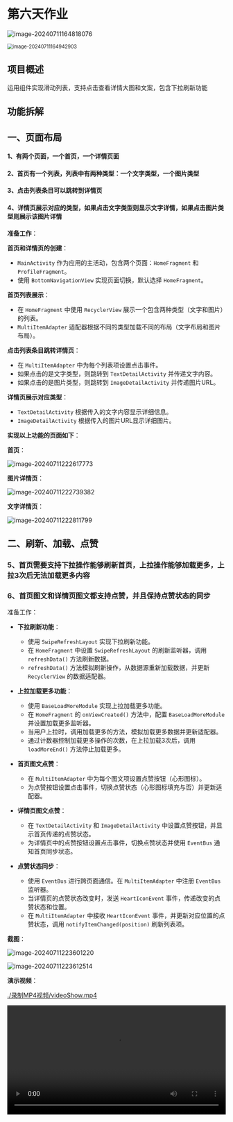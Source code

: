 # 第六天作业

![image-20240711164818076](https://cdn.jsdelivr.net/gh/kennems/blog-image/image-20240711164818076.png)

<img src="https://cdn.jsdelivr.net/gh/kennems/blog-image/image-20240711164942903.png" alt="image-20240711164942903" style="zoom: 80%;" />

## 项目概述

运用组件实现滑动列表，支持点击查看详情大图和文案，包含下拉刷新功能

## 功能拆解

## 一、页面布局

#### 1、有两个页面，一个首页，一个详情页面

#### 2、首页有一个列表，列表中有两种类型：一个文字类型，一个图片类型

#### 3、点击列表条目可以跳转到详情页

#### 4、详情页展示对应的类型，如果点击文字类型则显示文字详情，如果点击图片类型则展示该图片详情

**准备工作**：

**首页和详情页的创建**：

- `MainActivity` 作为应用的主活动，包含两个页面：`HomeFragment` 和 `ProfileFragment`。
- 使用 `BottomNavigationView` 实现页面切换，默认选择 `HomeFragment`。

**首页列表展示**：

- 在 `HomeFragment` 中使用 `RecyclerView` 展示一个包含两种类型（文字和图片）的列表。
- `MultiItemAdapter` 适配器根据不同的类型加载不同的布局（文字布局和图片布局）。

**点击列表条目跳转详情页**：

- 在 `MultiItemAdapter` 中为每个列表项设置点击事件。
- 如果点击的是文字类型，则跳转到 `TextDetailActivity` 并传递文字内容。
- 如果点击的是图片类型，则跳转到 `ImageDetailActivity` 并传递图片URL。

**详情页展示对应类型**：

- `TextDetailActivity` 根据传入的文字内容显示详细信息。
- `ImageDetailActivity` 根据传入的图片URL显示详细图片。

**实现以上功能的页面如下**：

**首页**：

![image-20240711222617773](https://cdn.jsdelivr.net/gh/kennems/blog-image/image-20240711222617773.png)

**图片详情页**：

![image-20240711222739382](https://cdn.jsdelivr.net/gh/kennems/blog-image/image-20240711222739382.png)



**文字详情页**：

![image-20240711222811799](https://cdn.jsdelivr.net/gh/kennems/blog-image/image-20240711222811799.png)



## 二、刷新、加载、点赞

### 5、首页需要支持下拉操作能够刷新首页，上拉操作能够加载更多，上拉3次后无法加载更多内容

### 6、首页图文和详情页图文都支持点赞，并且保持点赞状态的同步

准备工作：

- **下拉刷新功能**：
  - 使用 `SwipeRefreshLayout` 实现下拉刷新功能。
  - 在 `HomeFragment` 中设置 `SwipeRefreshLayout` 的刷新监听器，调用 `refreshData()` 方法刷新数据。
  - `refreshData()` 方法模拟刷新操作，从数据源重新加载数据，并更新 `RecyclerView` 的数据适配器。
- **上拉加载更多功能**：
  - 使用 `BaseLoadMoreModule` 实现上拉加载更多功能。
  - 在 `HomeFragment` 的 `onViewCreated()` 方法中，配置 `BaseLoadMoreModule` 并设置加载更多监听器。
  - 当用户上拉时，调用加载更多的方法，模拟加载更多数据并更新适配器。
  - 通过计数器控制加载更多操作的次数，在上拉加载3次后，调用 `loadMoreEnd()` 方法停止加载更多。

- **首页图文点赞**：
  - 在 `MultiItemAdapter` 中为每个图文项设置点赞按钮（心形图标）。
  - 为点赞按钮设置点击事件，切换点赞状态（心形图标填充与否）并更新适配器。
- **详情页图文点赞**：
  - 在 `TextDetailActivity` 和 `ImageDetailActivity` 中设置点赞按钮，并显示首页传递的点赞状态。
  - 为详情页中的点赞按钮设置点击事件，切换点赞状态并使用 `EventBus` 通知首页同步状态。
- **点赞状态同步**：
  - 使用 `EventBus` 进行跨页面通信。在 `MultiItemAdapter` 中注册 `EventBus` 监听器。
  - 当详情页的点赞状态改变时，发送 `HeartIconEvent` 事件，传递改变的点赞状态和位置。
  - 在 `MultiItemAdapter` 中接收 `HeartIconEvent` 事件，并更新对应位置的点赞状态，调用 `notifyItemChanged(position)` 刷新列表项。

**截图**：



![image-20240711223601220](https://cdn.jsdelivr.net/gh/kennems/blog-image/image-20240711223601220.png)

![image-20240711223612514](https://cdn.jsdelivr.net/gh/kennems/blog-image/image-20240711223612514.png)

**演示视频**：

[./录制MP4视频/videoShow.mp4](./录制MP4视频/videoShow.mp4)

<video src="./录制MP4视频/videoShow.mp4" controls style="width: 100%; height: auto;"></video>

